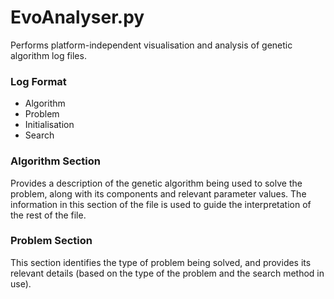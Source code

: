 # EvoAnalyser.py

Performs platform-independent visualisation and analysis of genetic algorithm
log files.

### Log Format

* Algorithm
* Problem
* Initialisation
* Search

### Algorithm Section

Provides a description of the genetic algorithm being used to solve the
problem, along with its components and relevant parameter values. The
information in this section of the file is used to guide the interpretation
of the rest of the file.

### Problem Section

This section identifies the type of problem being solved, and provides its
relevant details (based on the type of the problem and the search method in
use).
